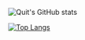 ![Quit's GitHub stats](https://github-readme-stats.vercel.app/api?username=QuitN&show_icons=true&theme=radical)




[![Top Langs](https://github-readme-stats.vercel.app/api/top-langs/?username=QuitN&theme=radical)](https://github.com/anuraghazra/github-readme-stats)
